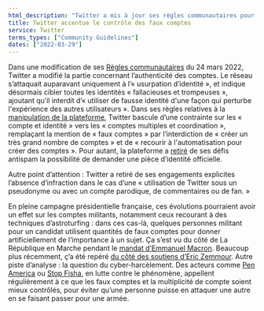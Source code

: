 ```yaml
---
html_description: "Twitter a mis à jour ses règles communautaires pour cibler toutes les identités "fausses et trompeuses", interdisant leur utilisation pour perturber l'expérience des utilisateurs."
title: Twitter accentue le contrôle des faux comptes
service: Twitter
terms_types: ["Community Guidelines"]
dates: ["2022-03-29"]
---
```


Dans une modification de ses [Règles communautaires](https://github.com/OpenTermsArchive/france-elections-versions/commit/9e02e8dc2a10ce9d388677c4ba190804bf31390f?short_path=97a74cf#diff-97a74cf182c32c5fd04a7f7ad157a172456b1e3ead0535083736fb3a8ce84c38) du 24 mars 2022, Twitter a modifié la partie concernant l’authenticité des comptes. Le réseau s’attaquait auparavant uniquement à l’« usurpation d’identité », et indique désormais cibler toutes les identités « fallacieuses et trompeuses », ajoutant qu’il interdit d’« utiliser de fausse identité d'une façon qui perturbe l'expérience des autres utilisateurs ». Dans ses règles relatives à la [manipulation de la plateforme](https://github.com/OpenTermsArchive/france-elections-versions/commit/befac4352f27254954ef51acb9c2fa6ae0270bd5), Twitter bascule d’une contrainte sur les « compte et identité » vers les « comptes multiples et coordination », remplaçant la mention de « faux comptes » par l’interdiction de « créer un très grand nombre de comptes » et de « recourir à l'automatisation pour créer des comptes ». Pour autant, la plateforme a [retiré](https://github.com/OpenTermsArchive/france-elections-versions/commit/056ada5513abfade20cd73458e56e41abe2f80cf#diff-3089779674bfd306d704d6da138bf9e166d07e8145f5bb30e7998f2fcdf9cdcfL161) de ses défis antispam la possibilité de demander une pièce d’identité officielle.

Autre point d’attention : Twitter a retiré de ses engagements explicites l’absence d’infraction dans le cas d’une « utilisation de Twitter sous un pseudonyme ou avec un compte parodique, de commentaires ou de fan. »

En pleine campagne présidentielle française, ces évolutions pourraient avoir un effet sur les comptes militants, notamment ceux recourant à des techniques d’astroturfing : dans ces cas-là, quelques personnes militant pour un candidat utilisent quantités de faux comptes pour donner artificiellement de l’importance à un sujet. Ça s’est vu du côté de La République en Marche pendant le [mandat d’Emmanuel Macron](https://www.lemonde.fr/les-decodeurs/article/2019/07/06/anonymat-represailles-ciblees-et-faux-comptes-voyage-dans-la-macronie-numerique_5486029_4355770.html). Beaucoup plus récemment, ç’a été repéré [du côté des soutiens d’Eric Zemmour](https://www.liberation.fr/politique/lastroturfing-larme-secrete-de-larmee-numerique-de-zemmour-sur-twitter-20220203_E3CKWO2DABA7HIP7ZQIGZXBPWE/?redirected=1). Autre piste d’analyse : la question du cyber-harcèlement. Des acteurs comme [Pen America](https://pen.org/report/no-excuse-for-abuse/) ou [Stop Fisha](https://www.instagram.com/stopfisha/?hl=fr), en lutte contre le phénomène, appellent régulièrement à ce que les faux comptes et la multiplicité de compte soient mieux contrôlés, pour éviter qu’une personne puisse en attaquer une autre en se faisant passer pour une armée.

